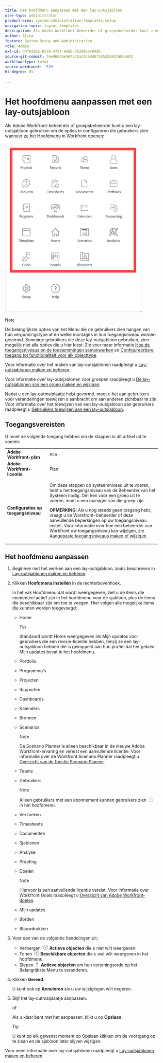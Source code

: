 ```yaml
---
title: Het hoofdmenu aanpassen met een lay-outsjabloon
user-type: administrator
product-area: system-administration;templates;setup
navigation-topic: layout-templates
description: Als Adobe Workfront-beheerder of groepsbeheerder kunt u een lay-outsjabloon gebruiken om de opties te configureren die gebruikers zien wanneer ze het Hoofdmenu in Workfront openen.
author: Alina
feature: System Setup and Administration
role: Admin
exl-id: d4f02102-0378-472f-9ebb-753502ec048b
source-git-commit: 7ee96045e5673c51c3ce348f395226857686a923
workflow-type: tm+mt
source-wordcount: '570'
ht-degree: 0%

---
```


# Het hoofdmenu aanpassen met een lay-outsjabloon

Als Adobe Workfront-beheerder of groepsbeheerder kunt u een lay-outsjabloon gebruiken om de opties te configureren die gebruikers zien wanneer ze het Hoofdmenu in Workfront openen:

![Opties hoofdmenu](assets/main-menu-with-blueprints-no-branding.png)

>[!NOTE]
>
>De belangrijkste opties van het Menu die de gebruikers zien hangen van hun vergunningstype af en welke montages in hun toegangsniveau worden gevormd. Sommige gebruikers die deze lay-outsjabloon gebruiken, zien mogelijk niet alle opties die u hier kiest. Zie voor meer informatie [Hoe de toegangsniveaus en de toestemmingen samenwerken](../../../administration-and-setup/add-users/access-levels-and-object-permissions/how-access-levels-permissions-work-together.md) en [Configureerbare toegang tot functionaliteit voor elk objecttype](../../../administration-and-setup/add-users/access-levels-and-object-permissions/configurable-functionality-in-each-access-level-by-object-type.md).

Voor informatie over het maken van lay-outsjablonen raadpleegt u [Lay-outsjablonen maken en beheren](../use-layout-templates/create-and-manage-layout-templates.md).

Voor informatie over lay-outsjablonen voor groepen raadpleegt u [De lay-outsjablonen van een groep maken en wijzigen](../../../administration-and-setup/manage-groups/work-with-group-objects/create-and-modify-a-groups-layout-templates.md).

Nadat u een lay-outmalplaatje hebt gevormd, moet u het aan gebruikers voor veranderingen toewijzen u aanbracht om aan anderen zichtbaar te zijn. Voor informatie over het toewijzen van een lay-outsjabloon aan gebruikers raadpleegt u [Gebruikers toewijzen aan een lay-outsjabloon](../use-layout-templates/assign-users-to-layout-template.md).

## Toegangsvereisten

U moet de volgende toegang hebben om de stappen in dit artikel uit te voeren:

<table style="table-layout:auto"> 
 <col> 
 <col> 
 <tbody> 
  <tr> 
   <td role="rowheader"><strong>Adobe Workfront-plan</strong></td> 
   <td>Alle</td> 
  </tr> 
  <tr> 
   <td role="rowheader"><strong>Adobe Workfront-licentie</strong></td> 
   <td>Plan</td> 
  </tr> 
  <tr> 
   <td role="rowheader"><strong>Configuraties op toegangsniveau</strong></td> 
   <td> <p>Om deze stappen op systeemniveau uit te voeren, hebt u het toegangsniveau van de Beheerder van het Systeem nodig.
Om hen voor een groep uit te voeren, moet u een manager van die groep zijn.</p> <p><b>OPMERKING</b>: Als u nog steeds geen toegang hebt, vraagt u de Workfront-beheerder of deze aanvullende beperkingen op uw toegangsniveau instelt. Voor informatie over hoe een beheerder van Workfront uw toegangsniveau kan wijzigen, zie <a href="../../../administration-and-setup/add-users/configure-and-grant-access/create-modify-access-levels.md" class="MCXref xref">Aangepaste toegangsniveaus maken of wijzigen</a>.</p> </td> 
  </tr> 
 </tbody> 
</table>

## Het hoofdmenu aanpassen

1. Beginnen met het werken aan een lay-outsjabloon, zoals beschreven in [Lay-outsjablonen maken en beheren](../../../administration-and-setup/customize-workfront/use-layout-templates/create-and-manage-layout-templates.md).
1. Klikken **Hoofdmenu instellen** in de rechterbovenhoek.

   In het vak Hoofdmenu dat wordt weergegeven, ziet u de items die momenteel actief zijn in het hoofdmenu voor de sjabloon, plus de items die beschikbaar zijn om toe te voegen. Hier volgen alle mogelijke items die kunnen worden toegevoegd:

   * Home

     >[!TIP]
     >
     >Standaard wordt Home weergegeven als Mijn updates voor gebruikers die een revisie-licentie hebben, tenzij ze een lay-outsjabloon hebben die is gekoppeld aan hun profiel dat het gebied Mijn updates bevat in het hoofdmenu.

   * Portfolio
   * Programma&#39;s
   * Projecten
   * Rapporten
   * Dashboards
   * Kalenders
   * Bronnen
   * Scenarios

     >[!NOTE]
     >
     >De Scenario Planner is alleen beschikbaar in de nieuwe Adobe Workfront-ervaring en vereist een aanvullende licentie. Voor informatie over de Workfront Scenario Planner raadpleegt u [Overzicht van de functie Scenario Planner](../../../scenario-planner/scenario-planner-overview.md).

   * Teams
   * Gebruikers

     >[!NOTE]
     >
     >Alleen gebruikers met een abonnement kunnen gebruikers zien ![](assets/users-icon-in-main-menu.png) in het hoofdmenu.

   * Verzoeken
   * Timesheets
   * Documenten
   * Sjablonen
   * Analyse
   * Proofing
   * Doelen

     >[!NOTE]
     >
     >Hiervoor is een aanvullende licentie vereist. Voor informatie over Workfront Goals raadpleegt u [Overzicht van Adobe Workfront-doelen](../../../workfront-goals/goal-management/wf-goals-overview.md).

   * Mijn updates
   * Borden
   * Blauwdrukken

1. Voer een van de volgende handelingen uit:

   * Verbergen ![](assets/remove-icon---x-in-circle.png) **Actieve objecten** die u niet wilt weergeven
   * Tonen ![](assets/add-icon-plus-in-circle.png) **Beschikbare objecten** die u wel wilt weergeven in het hoofdmenu.
   * Slepen ![](assets/move-icon---dots.png) **Actieve objecten** om hun vertoningsorde op het Belangrijkste Menu te veranderen.

1. Klikken **Gereed**.

   U kunt ook op **Annuleren** als u uw wijzigingen wilt negeren.

1. Blijf het lay-outmalplaatje aanpassen.

   of

   Als u klaar bent met het aanpassen, klikt u op **Opslaan**.

   >[!TIP]
   >
   >U kunt op elk gewenst moment op Opslaan klikken om de voortgang op te slaan en de sjabloon later blijven wijzigen.

Voor meer informatie over lay-outsjablonen raadpleegt u [Lay-outsjablonen maken en beheren](../../../administration-and-setup/customize-workfront/use-layout-templates/create-and-manage-layout-templates.md).
